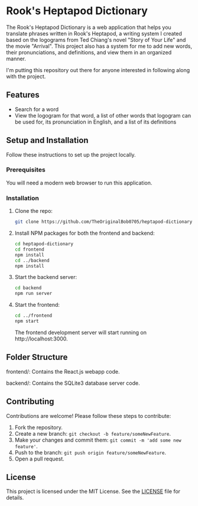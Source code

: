 # Rook's Heptapod Dictionary

The Rook's Heptapod Dictionary is a web application that helps you translate phrases written in Rook's Heptapod, a 
writing system I created based on the logograms from Ted Chiang's novel "Story of Your Life" and the movie "Arrival". 
This project also has a system for me to add new words, their pronunciations, and definitions, and view them in an 
organized manner.

I'm putting this repository out there for anyone interested in following along with the project.

## Features

- Search for a word
- View the logogram for that word, a list of other words that logogram can be used for, its pronunciation in English, and a list of its definitions

## Setup and Installation

Follow these instructions to set up the project locally.

### Prerequisites

You will need a modern web browser to run this application.

### Installation

1. Clone the repo:
    ```sh
    git clone https://github.com/TheOriginalBob0705/heptapod-dictionary.git
    ```

2. Install NPM packages for both the frontend and backend:
    ```sh
    cd heptapod-dictionary
    cd frontend
    npm install
    cd ../backend
    npm install
    ```

3. Start the backend server:
   ```sh
   cd backend
   npm run server
   ```
   
4. Start the frontend:
   ```sh
   cd ../frontend
   npm start
   ```
   The frontend development server will start running on http://localhost:3000.

## Folder Structure

frontend/: Contains the React.js webapp code.

backend/: Contains the SQLite3 database server code.

## Contributing

Contributions are welcome! Please follow these steps to contribute:

1. Fork the repository.
2. Create a new branch: `git checkout -b feature/someNewFeature`.
3. Make your changes and commit them: `git commit -m 'add some new feature'`.
4. Push to the branch: `git push origin feature/someNewFeature`.
5. Open a pull request.

## License

This project is licensed under the MIT License. See the [LICENSE](LICENSE) file for details.
